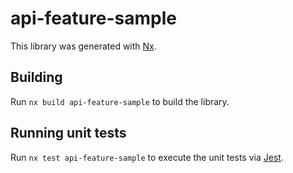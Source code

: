 # api-feature-sample

This library was generated with [Nx](https://nx.dev).

## Building

Run `nx build api-feature-sample` to build the library.

## Running unit tests

Run `nx test api-feature-sample` to execute the unit tests via [Jest](https://jestjs.io).
